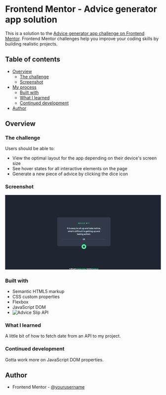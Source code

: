 # Frontend Mentor - Advice generator app solution

This is a solution to the [Advice generator app challenge on Frontend Mentor](https://www.frontendmentor.io/challenges/advice-generator-app-QdUG-13db). Frontend Mentor challenges help you improve your coding skills by building realistic projects.

## Table of contents

- [Overview](#overview)
  - [The challenge](#the-challenge)
  - [Screenshot](#screenshot)
- [My process](#my-process)
  - [Built with](#built-with)
  - [What I learned](#what-i-learned)
  - [Continued development](#continued-development)
- [Author](#author)


## Overview

### The challenge

Users should be able to:

- View the optimal layout for the app depending on their device's screen size
- See hover states for all interactive elements on the page
- Generate a new piece of advice by clicking the dice icon

### Screenshot

![](./screenshot.png)


### Built with

- Semantic HTML5 markup
- CSS custom properties
- Flexbox
- JavaScript DOM
- ![Advice Slip API](https://api.adviceslip.com/#object-slip)


### What I learned
A little bit of how to fetch date from an API to my project.

### Continued development
Gotta work more on JavaScript DOM properties.


## Author
- Frontend Mentor - [@yourusername](https://www.frontendmentor.io/profile/Shazee17)

